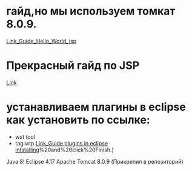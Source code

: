 # гайд,но мы используем томкат 8.0.9.
[Link_Guide_Hello_World_jsp](https://o7planning.org/ru/10209/installing-and-configuring-tomcat-server-in-eclipse)
# Прекрасный гайд по JSP
[Link](https://o7planning.org/ru/10263/java-jsp-tutorial)


# устанавливаем плагины в eclipse как установить по ссылке:
* wst tool
* tag:wtp
[Link_Guide plugins in eclipse intstalling](http://blog.marcinchwedczuk.pl/using-tomcat-8.5-with-eclipse-neon#:~:text=Configuring%20Eclipse%20Neon&text=Go%20to%20Preferences%20%2D%3E%20Server%20%2D,if%20available)%20and%20click%20Finish.)

Java 8!
Eclipse 4.17
Apache Tomcat 8.0.9 (Прикрепил в репозиторий)
